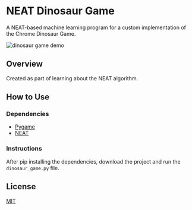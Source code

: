 # NEAT Dinosaur Game

A NEAT-based machine learning program for a custom implementation of the Chrome Dinosaur Game.

![dinosaur game demo](https://user-images.githubusercontent.com/89596994/176756218-5776d39d-d4e7-4624-ad0a-e8d419d8f0c9.gif)

## Overview

Created as part of learning about the NEAT algorithm.

## How to Use

### Dependencies

- [Pygame](https://www.pygame.org/docs/)
- [NEAT](https://neat-python.readthedocs.io/en/latest/)

### Instructions

After pip installing the dependencies, download the project and run the `dinosaur_game.py` file.

## License
[MIT](https://choosealicense.com/licenses/mit/)
